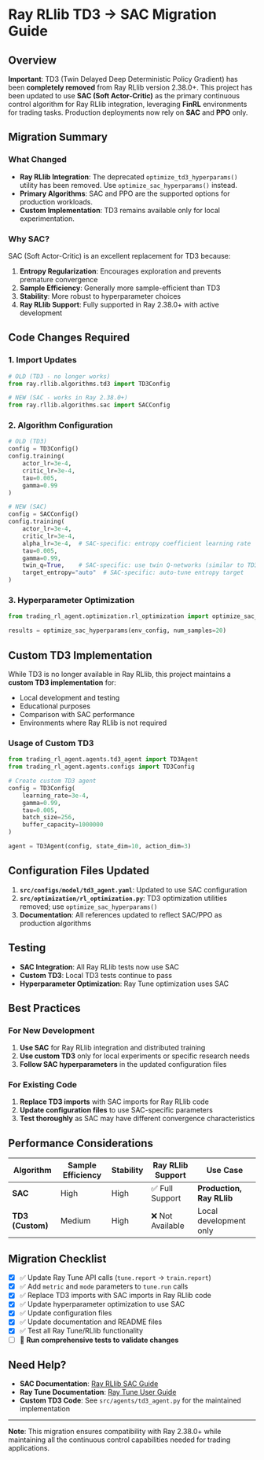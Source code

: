 # Ray RLlib TD3 → SAC Migration Guide

## Overview

**Important**: TD3 (Twin Delayed Deep Deterministic Policy Gradient) has been **completely removed** from Ray RLlib version 2.38.0+. This project has been updated to use **SAC (Soft Actor-Critic)** as the primary continuous control algorithm for Ray RLlib integration, leveraging **FinRL** environments for trading tasks. Production deployments now rely on **SAC** and **PPO** only.

## Migration Summary

### What Changed

- **Ray RLlib Integration**: The deprecated `optimize_td3_hyperparams()` utility has been removed. Use `optimize_sac_hyperparams()` instead.
- **Primary Algorithms**: SAC and PPO are the supported options for production workloads.
- **Custom Implementation**: TD3 remains available only for local experimentation.

### Why SAC?

SAC (Soft Actor-Critic) is an excellent replacement for TD3 because:

1. **Entropy Regularization**: Encourages exploration and prevents premature convergence
2. **Sample Efficiency**: Generally more sample-efficient than TD3
3. **Stability**: More robust to hyperparameter choices
4. **Ray RLlib Support**: Fully supported in Ray 2.38.0+ with active development

## Code Changes Required

### 1. Import Updates

```python
# OLD (TD3 - no longer works)
from ray.rllib.algorithms.td3 import TD3Config

# NEW (SAC - works in Ray 2.38.0+)
from ray.rllib.algorithms.sac import SACConfig
```

### 2. Algorithm Configuration

```python
# OLD (TD3)
config = TD3Config()
config.training(
    actor_lr=3e-4,
    critic_lr=3e-4,
    tau=0.005,
    gamma=0.99
)

# NEW (SAC)
config = SACConfig()
config.training(
    actor_lr=3e-4,
    critic_lr=3e-4,
    alpha_lr=3e-4,  # SAC-specific: entropy coefficient learning rate
    tau=0.005,
    gamma=0.99,
    twin_q=True,    # SAC-specific: use twin Q-networks (similar to TD3)
    target_entropy="auto"  # SAC-specific: auto-tune entropy target
)
```

### 3. Hyperparameter Optimization

```python
from trading_rl_agent.optimization.rl_optimization import optimize_sac_hyperparams

results = optimize_sac_hyperparams(env_config, num_samples=20)
```

## Custom TD3 Implementation

While TD3 is no longer available in Ray RLlib, this project maintains a **custom TD3 implementation** for:

- Local development and testing
- Educational purposes
- Comparison with SAC performance
- Environments where Ray RLlib is not required

### Usage of Custom TD3

```python
from trading_rl_agent.agents.td3_agent import TD3Agent
from trading_rl_agent.agents.configs import TD3Config

# Create custom TD3 agent
config = TD3Config(
    learning_rate=3e-4,
    gamma=0.99,
    tau=0.005,
    batch_size=256,
    buffer_capacity=1000000
)

agent = TD3Agent(config, state_dim=10, action_dim=3)
```

## Configuration Files Updated

1. **`src/configs/model/td3_agent.yaml`**: Updated to use SAC configuration
2. **`src/optimization/rl_optimization.py`**: TD3 optimization utilities removed; use `optimize_sac_hyperparams()`
3. **Documentation**: All references updated to reflect SAC/PPO as production algorithms

## Testing

- **SAC Integration**: All Ray RLlib tests now use SAC
- **Custom TD3**: Local TD3 tests continue to pass
- **Hyperparameter Optimization**: Ray Tune optimization uses SAC

## Best Practices

### For New Development

1. **Use SAC** for Ray RLlib integration and distributed training
2. **Use custom TD3** only for local experiments or specific research needs
3. **Follow SAC hyperparameters** in the updated configuration files

### For Existing Code

1. **Replace TD3 imports** with SAC imports for Ray RLlib code
2. **Update configuration files** to use SAC-specific parameters
3. **Test thoroughly** as SAC may have different convergence characteristics

## Performance Considerations

| Algorithm        | Sample Efficiency | Stability | Ray RLlib Support | Use Case                  |
| ---------------- | ----------------- | --------- | ----------------- | ------------------------- |
| **SAC**          | High              | High      | ✅ Full Support   | **Production, Ray RLlib** |
| **TD3 (Custom)** | Medium            | High      | ❌ Not Available  | Local development only    |

## Migration Checklist

- [x] ✅ Update Ray Tune API calls (`tune.report` → `train.report`)
- [x] ✅ Add `metric` and `mode` parameters to `tune.run` calls
- [x] ✅ Replace TD3 imports with SAC imports in Ray RLlib code
- [x] ✅ Update hyperparameter optimization to use SAC
- [x] ✅ Update configuration files
- [x] ✅ Update documentation and README files
- [x] ✅ Test all Ray Tune/RLlib functionality
- [ ] 🔄 **Run comprehensive tests to validate changes**

## Need Help?

- **SAC Documentation**: [Ray RLlib SAC Guide](https://docs.ray.io/en/latest/rllib/rllib-algorithms.html#sac)
- **Ray Tune Documentation**: [Ray Tune User Guide](https://docs.ray.io/en/latest/tune/index.html)
- **Custom TD3 Code**: See `src/agents/td3_agent.py` for the maintained implementation

---

**Note**: This migration ensures compatibility with Ray 2.38.0+ while maintaining all the continuous control capabilities needed for trading applications.

